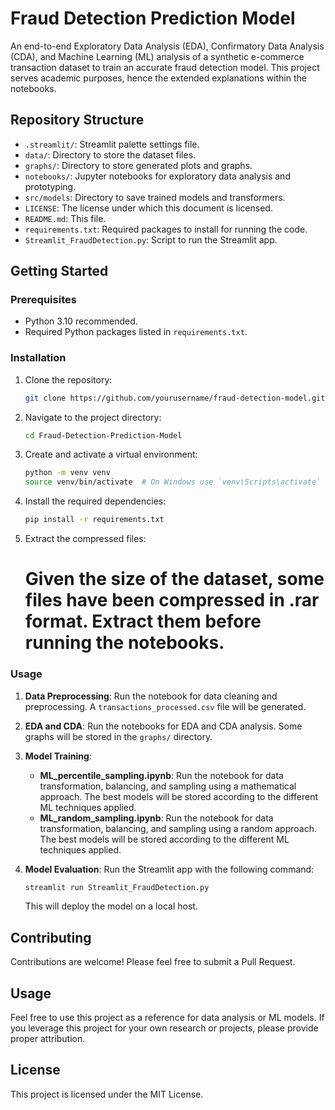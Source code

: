 # Fraud Detection Prediction Model

An end-to-end Exploratory Data Analysis (EDA), Confirmatory Data Analysis (CDA), and Machine Learning (ML) analysis of a synthetic e-commerce transaction dataset to train an accurate fraud detection model. This project serves academic purposes, hence the extended explanations within the notebooks.

## Repository Structure

- `.streamlit/`: Streamlit palette settings file.
- `data/`: Directory to store the dataset files.
- `graphs/`: Directory to store generated plots and graphs.
- `notebooks/`: Jupyter notebooks for exploratory data analysis and prototyping.
- `src/models`: Directory to save trained models and transformers.
- `LICENSE`: The license under which this document is licensed.
- `README.md`: This file.
- `requirements.txt`: Required packages to install for running the code.
- `Streamlit_FraudDetection.py`: Script to run the Streamlit app.

## Getting Started

### Prerequisites

- Python 3.10 recommended.
- Required Python packages listed in `requirements.txt`.

### Installation

1. Clone the repository:

    ```sh
    git clone https://github.com/yourusername/fraud-detection-model.git
    ```

2. Navigate to the project directory:

    ```sh
    cd Fraud-Detection-Prediction-Model
    ```

3. Create and activate a virtual environment:

    ```sh
    python -m venv venv
    source venv/bin/activate  # On Windows use `venv\Scripts\activate`
    ```

4. Install the required dependencies:

    ```sh
    pip install -r requirements.txt
    ```

5. Extract the compressed files:

    # Given the size of the dataset, some files have been compressed in .rar format. Extract them before running the notebooks.

### Usage

1. **Data Preprocessing**: Run the notebook for data cleaning and preprocessing. A `transactions_processed.csv` file will be generated.

2. **EDA and CDA**: Run the notebooks for EDA and CDA analysis. Some graphs will be stored in the `graphs/` directory.

3. **Model Training**:
   - **ML_percentile_sampling.ipynb**: Run the notebook for data transformation, balancing, and sampling using a mathematical approach. The best models will be stored according to the different ML techniques applied.
   - **ML_random_sampling.ipynb**: Run the notebook for data transformation, balancing, and sampling using a random approach. The best models will be stored according to the different ML techniques applied.

4. **Model Evaluation**: Run the Streamlit app with the following command:

    ```sh
    streamlit run Streamlit_FraudDetection.py
    ```

    This will deploy the model on a local host.

## Contributing

Contributions are welcome! Please feel free to submit a Pull Request.

## Usage

Feel free to use this project as a reference for data analysis or ML models. If you leverage this project for your own research or projects, please provide proper attribution.

## License

This project is licensed under the MIT License.
